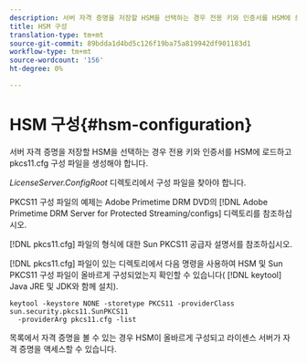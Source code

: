 ```yaml
---
description: 서버 자격 증명을 저장할 HSM을 선택하는 경우 전용 키와 인증서를 HSM에 로드하고 pkcs11.cfg 구성 파일을 생성해야 합니다.
title: HSM 구성
translation-type: tm+mt
source-git-commit: 89bdda1d4bd5c126f19ba75a819942df901183d1
workflow-type: tm+mt
source-wordcount: '156'
ht-degree: 0%

---
```



# HSM 구성{#hsm-configuration}

서버 자격 증명을 저장할 HSM을 선택하는 경우 전용 키와 인증서를 HSM에 로드하고 pkcs11.cfg 구성 파일을 생성해야 합니다.

*LicenseServer.ConfigRoot* 디렉토리에서 구성 파일을 찾아야 합니다.

PKCS11 구성 파일의 예제는 Adobe Primetime DRM DVD의 [!DNL Adobe Primetime DRM Server for Protected Streaming/configs] 디렉토리를 참조하십시오.

[!DNL pkcs11.cfg] 파일의 형식에 대한 Sun PKCS11 공급자 설명서를 참조하십시오.

[!DNL pkcs11.cfg] 파일이 있는 디렉토리에서 다음 명령을 사용하여 HSM 및 Sun PKCS11 구성 파일이 올바르게 구성되었는지 확인할 수 있습니다( [!DNL keytool] Java JRE 및 JDK와 함께 설치).

```
keytool -keystore NONE -storetype PKCS11 -providerClass sun.security.pkcs11.SunPKCS11 
  -providerArg pkcs11.cfg -list
```

목록에서 자격 증명을 볼 수 있는 경우 HSM이 올바르게 구성되고 라이센스 서버가 자격 증명을 액세스할 수 있습니다.

